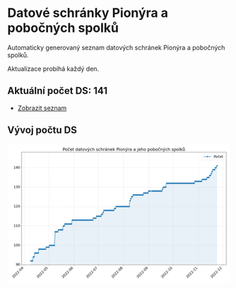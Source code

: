 # Datové schránky Pionýra a pobočných spolků

Automaticky generovaný seznam datových schránek Pionýra a pobočných spolků.

Aktualizace probíhá každý den.

## Aktuální počet DS: 141

- [Zobrazit seznam](datovky.csv)

## Vývoj počtu DS

![Vývoj počtu datových schránek](history.png)
